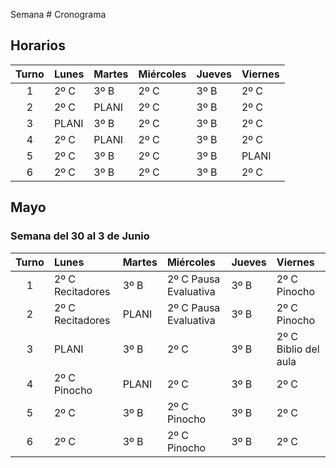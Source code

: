 Semana # Cronograma
<!-- toc -->

## Horarios

|Turno|Lunes|Martes|Miércoles|Jueves |Viernes  |
|:--:|:-----|:-----|:--------|:------|:--------|
|1   |2º C  |3º B  |2º C     |3º B   |2º C     |
|2   |2º C  |PLANI |2º C     |3º B   |2º C     |
|3   |PLANI |3º B  |2º C     |3º B   |2º C     |
|4   |2º C  |PLANI |2º C     |3º B   |2º C     |
|5   |2º C  |3º B  |2º C     |3º B   |PLANI    |
|6   |2º C  |3º B  |2º C     |3º B   |2º C     |


## Mayo

### Semana del 30 al 3 de Junio

|Turno|Lunes|Martes|Miércoles|Jueves |Viernes  |
|:--:|:-----|:-----|:--------|:------|:--------|
|1   |2º C Recitadores  |3º B  |2º C Pausa Evaluativa    |3º B   |2º C Pinocho    |
|2   |2º C Recitadores  |PLANI |2º C Pausa Evaluativa    |3º B   |2º C Pinocho    |
|3   |PLANI |3º B  |2º C     |3º B   |2º C Biblio del aula    |
|4   |2º C Pinocho  |PLANI |2º C     |3º B   |2º C     |
|5   |2º C  |3º B  |2º C Pinocho    |3º B   |2º C     |
|6   |2º C  |3º B  |2º C Pinocho    |3º B   |2º C     |


